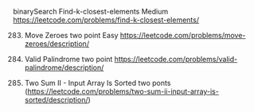 binarySearch Find-k-closest-elements Medium
https://leetcode.com/problems/find-k-closest-elements/


283. Move Zeroes two point   Easy https://leetcode.com/problems/move-zeroes/description/

125. Valid Palindrome  two point  https://leetcode.com/problems/valid-palindrome/description/

167. Two Sum II - Input Array Is Sorted two ponts (https://leetcode.com/problems/two-sum-ii-input-array-is-sorted/description/)

